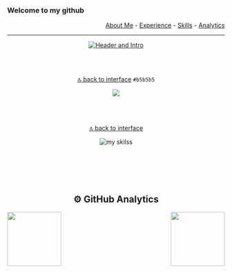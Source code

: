 <a name="skills" id="menu"></a>

### Welcome to my github

<p align="right">
  <a href="#experience">About Me</a> - <a href="#experience">Experience</a> - <a href="#experience">Skills</a> - <a href="#experience">Analytics</a>
</p>

- - - 

<div align="center">
 
<a href="https://www.linkedin.com/in/gw-rodrigues/" target="_blank">

![Header and Intro](https://gist.githubusercontent.com/gw-rodrigues/0859ac6cb710cfec9571ecff940e8c81/raw/cca5f5359c6228250215a7c26c558d20fcbf885e/header_intro.svg)
  
</a>
  
<br/><br/>

[🔝 back to interface](#menu) `#b5b5b5`
<a name="experience" id="experience"></a>

<img width="auto" height="auto" src="https://gist.githubusercontent.com/gw-rodrigues/0859ac6cb710cfec9571ecff940e8c81/raw/87a79dd6b5f9201ea46c9e5c0273d0450ac29707/experience.svg">
<br/><br/><br/><br/>
  
[🔝 back to interface](#menu) 
<a name="skills" id="skills"></a>

![my skilss](https://gist.githubusercontent.com/gw-rodrigues/0859ac6cb710cfec9571ecff940e8c81/raw/87a79dd6b5f9201ea46c9e5c0273d0450ac29707/skills.svg )


<br/><br/><br/><br/>

  ## ⚙️ GitHub Analytics
  <div align="left">
    <a href="https://github.com/gw-rodrigues?tab=repositories">
      <img align="left" width="auto" height="125em"  src="https://github-readme-stats.vercel.app/api?username=gw-rodrigues&show_icons=true&hide_border=true&hide_title=true&include_all_commits=true&count_private=true&theme=tokyonight" />
    </a>
  </div>
  <div align="right">
    <a href="https://github.com/gw-rodrigues?tab=repositories">
      <img width="auto" height="125em" src="https://github-readme-stats.vercel.app/api/top-langs/?username=gw-rodrigues&hide_title=true&hide_border=true&theme=tokyonight&layout=compact" />
    </a>
  </div>
</div>

